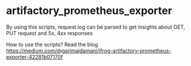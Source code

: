 # artifactory_prometheus_exporter
By using this scripts, request.log can be parsed to get insights about GET, PUT request and 5x, 4xx responses

How to use the scripts?
Read the blog https://medium.com/@garimajdamani/jfrog-artifactory-prometheus-exporter-42281b07170f
